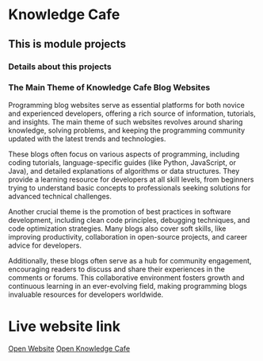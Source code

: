 # Knowledge Cafe

## This is module projects

### Details about this projects

### The Main Theme of Knowledge Cafe Blog Websites

Programming blog websites serve as essential platforms for both novice and experienced developers, offering a rich source of information, tutorials, and insights. The main theme of such websites revolves around sharing knowledge, solving problems, and keeping the programming community updated with the latest trends and technologies.

These blogs often focus on various aspects of programming, including coding tutorials, language-specific guides (like Python, JavaScript, or Java), and detailed explanations of algorithms or data structures. They provide a learning resource for developers at all skill levels, from beginners trying to understand basic concepts to professionals seeking solutions for advanced technical challenges.

Another crucial theme is the promotion of best practices in software development, including clean code principles, debugging techniques, and code optimization strategies. Many blogs also cover soft skills, like improving productivity, collaboration in open-source projects, and career advice for developers.

Additionally, these blogs often serve as a hub for community engagement, encouraging readers to discuss and share their experiences in the comments or forums. This collaborative environment fosters growth and continuous learning in an ever-evolving field, making programming blogs invaluable resources for developers worldwide.

# Live website link

[Open Website](https://knowledge-cafe-akweb.netlify.app/)
[Open Knowledge Cafe](https://knowledge-cafe-akweb.netlify.app/)

